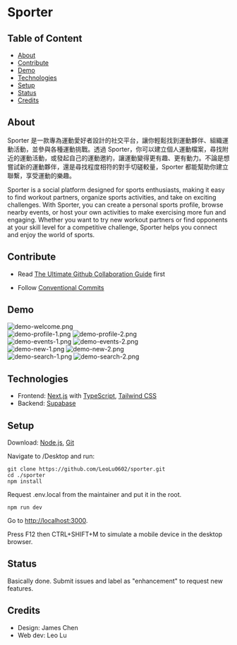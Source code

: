 # Sporter

## Table of Content

- [About](#about)
- [Contribute](#contribute)
- [Demo](#demo)
- [Technologies](#technologies)
- [Setup](#setup)
- [Status](#status)
- [Credits](#credits)

## About

Sporter 是一款專為運動愛好者設計的社交平台，讓你輕鬆找到運動夥伴、組織運動活動，並參與各種運動挑戰。透過 Sporter，你可以建立個人運動檔案，尋找附近的運動活動，或發起自己的運動邀約，讓運動變得更有趣、更有動力。不論是想嘗試新的運動夥伴，還是尋找程度相符的對手切磋較量，Sporter 都能幫助你建立聯繫，享受運動的樂趣。

Sporter is a social platform designed for sports enthusiasts, making it easy to find workout partners, organize sports activities, and take on exciting challenges. With Sporter, you can create a personal sports profile, browse nearby events, or host your own activities to make exercising more fun and engaging. Whether you want to try new workout partners or find opponents at your skill level for a competitive challenge, Sporter helps you connect and enjoy the world of sports.

## Contribute

- Read [The Ultimate Github Collaboration Guide](https://medium.com/@jonathanmines/the-ultimate-github-collaboration-guide-df816e98fb67) first

- Follow [Conventional Commits](https://www.conventionalcommits.org/en/v1.0.0/)

## Demo

![demo-welcome.png](/demo/demo-welcome.png)<br/>
![demo-profile-1.png](/demo/demo-profile-1.png)
![demo-profile-2.png](/demo/demo-profile-2.png)<br/>
![demo-events-1.png](/demo/demo-events-1.png)
![demo-events-2.png](/demo/demo-events-2.png)<br/>
![demo-new-1.png](/demo/demo-new-1.png)
![demo-new-2.png](/demo/demo-new-2.png)<br/>
![demo-search-1.png](/demo/demo-search-1.png)
![demo-search-2.png](/demo/demo-search-2.png)

## Technologies

- Frontend: [Next.js](https://nextjs.org/) with [TypeScript](https://www.typescriptlang.org/), [Tailwind CSS](https://tailwindcss.com/)
- Backend: [Supabase](https://supabase.com/)

## Setup

Download: [Node.js](https://nodejs.org/en), [Git](https://git-scm.com/downloads)

Navigate to /Desktop and run:

```
git clone https://github.com/LeoLu0602/sporter.git
cd ./sporter
npm install
```

Request .env.local from the maintainer and put it in the root.

```
npm run dev
```

Go to [http://localhost:3000](http://localhost:3000).

Press F12 then CTRL+SHIFT+M to simulate a mobile device in the desktop browser.

## Status

Basically done. Submit issues and label as "enhancement" to request new features.

## Credits

- Design: James Chen
- Web dev: Leo Lu
